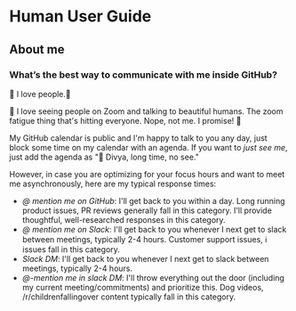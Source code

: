 # Human User Guide

## About me

### What’s the best way to communicate with me inside GitHub?
💛 I love people.💛

💙 I love seeing people on Zoom and talking to beautiful humans. The zoom fatigue thing that's hitting everyone. Nope, not me. I promise! 🍿

My GitHub calendar is public and I'm happy to talk to you any day, just block some time on my calendar with an agenda. If you want to _just see me_, just add the agenda as "👋 Divya, long time, no see." 

However, in case you are optimizing for your focus hours and want to meet me asynchronously, here are my typical response times:

- _@ mention me on GitHub_: I'll get back to you within a day. Long running product issues, PR reviews generally fall in this category. I'll provide thoughtful, well-researched responses in this category.
- _@ mention me on Slack_: I'll get back to you whenever I next get to slack between meetings, typically 2-4 hours. Customer support issues, ℹ️ issues fall in this category.
- _Slack DM_: I'll get back to you whenever I next get to slack between meetings, typically 2-4 hours.
- _@-mention me in slack DM_: I'll throw everything out the door (including my current meeting/commitments) and prioritize this. Dog videos, /r/childrenfallingover content typically fall in this category.
